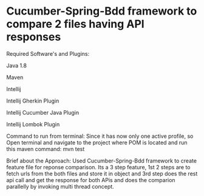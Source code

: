 # Cucumber-Spring-Bdd framework to compare 2 files having API responses

Required Software's and Plugins:

Java 1.8

Maven

Intellij

Intellij Gherkin Plugin

Intellij Cucumber Java Plugin

Intellij Lombok Plugin



Command to run from terminal:
Since it has now only one active profile, so Open terminal and navigate to the project where POM is located and run this maven command:
 mvn test


Brief about the Approach:
Used Cucumber-Spring-Bdd framework to create feature file for reponse comparison. Its a 3 step feature, 1st 2 steps are to fetch urls from the both files and store it in object and 3rd step does the rest api call and get the response for both APis and does the comparion parallelly by invoking multi thread concept.


